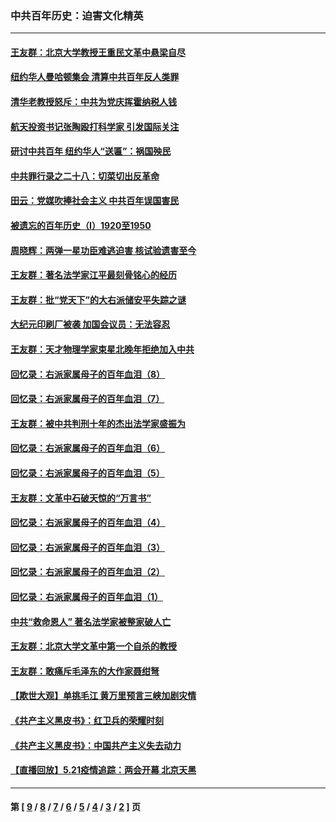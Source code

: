 ### 中共百年历史：迫害文化精英
---
#### [王友群：北京大学教授王重民文革中悬梁自尽](../../pages/nf1176111/n13084645.md?07240430) 
#### [纽约华人曼哈顿集会 清算中共百年反人类罪](../../pages/nf1176111/n13084157.md?07240430) 
#### [清华老教授怒斥：中共为党庆挥霍纳税人钱](../../pages/nf1176111/n13071430.md?07240430) 
#### [航天投资书记张陶殴打科学家 引发国际关注](../../pages/nf1176111/n13069132.md?07240430) 
#### [研讨中共百年 纽约华人“送匾”：祸国殃民](../../pages/nf1176111/n13057367.md?07240430) 
#### [中共罪行录之二十八：切菜切出反革命](../../pages/nf1176111/n13030600.md?07240430) 
#### [田云：党媒吹捧社会主义 中共百年误国害民](../../pages/nf1176111/n13006682.md?07240430) 
#### [被遗忘的百年历史（I）1920至1950](../../pages/nf1176111/n12986411.md?07240430) 
#### [周晓辉：两弹一星功臣难逃迫害 核试验遗害至今](../../pages/nf1176111/n12974997.md?07240430) 
#### [王友群：著名法学家江平最刻骨铭心的经历](../../pages/nf1176111/n12970787.md?07240430) 
#### [王友群：批“党天下”的大右派储安平失踪之谜](../../pages/nf1176111/n12954229.md?07240430) 
#### [大纪元印刷厂被袭 加国会议员：无法容忍](../../pages/nf1176111/n12883028.md?07240430) 
#### [王友群：天才物理学家束星北晚年拒绝加入中共](../../pages/nf1176111/n12792913.md?07240430) 
#### [回忆录：右派家属母子的百年血泪（8）](../../pages/nf1176111/n12706196.md?07240430) 
#### [回忆录：右派家属母子的百年血泪（7）](../../pages/nf1176111/n12706191.md?07240430) 
#### [王友群：被中共判刑十年的杰出法学家盛振为](../../pages/nf1176111/n12706141.md?07240430) 
#### [回忆录：右派家属母子的百年血泪（6）](../../pages/nf1176111/n12698863.md?07240430) 
#### [回忆录：右派家属母子的百年血泪（5）](../../pages/nf1176111/n12692515.md?07240430) 
#### [王友群：文革中石破天惊的“万言书”](../../pages/nf1176111/n12690994.md?07240430) 
#### [回忆录：右派家属母子的百年血泪（4）](../../pages/nf1176111/n12686410.md?07240430) 
#### [回忆录：右派家属母子的百年血泪（3）](../../pages/nf1176111/n12683820.md?07240430) 
#### [回忆录：右派家属母子的百年血泪（2）](../../pages/nf1176111/n12679738.md?07240430) 
#### [回忆录：右派家属母子的百年血泪（1）](../../pages/nf1176111/n12678112.md?07240430) 
#### [中共“救命恩人” 著名法学家被整家破人亡](../../pages/nf1176111/n12658168.md?07240430) 
#### [王友群：北京大学文革中第一个自杀的教授](../../pages/nf1176111/n12632697.md?07240430) 
#### [王友群：敢痛斥毛泽东的大作家聂绀弩](../../pages/nf1176111/n12384788.md?07240430) 
#### [【欺世大观】单挑毛江 黄万里预言三峡加剧灾情](../../pages/nf1176111/n12357101.md?07240430) 
#### [《共产主义黑皮书》：红卫兵的荣耀时刻](../../pages/nf1176111/n12190329.md?07240430) 
#### [《共产主义黑皮书》：中国共产主义失去动力](../../pages/nf1176111/n12168749.md?07240430) 
#### [【直播回放】5.21疫情追踪：两会开幕 北京天黑](../../pages/nf1176111/n12126358.md?07240430) 

---
#### 第 [ [9](./9.md?07240430) / [8](./8.md?07240430) / [7](./7.md?07240430) / [6](./6.md?07240430) / [5](./5.md?07240430) / [4](./4.md?07240430) / [3](./3.md?07240430) / [2](./2.md?07240430) ] 页
